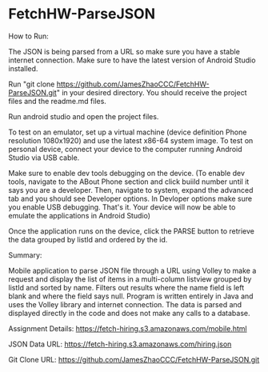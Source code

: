 # FetchHW-ParseJSON

How to Run:

The JSON is being parsed from a URL so make sure you have a stable internet connection.
Make sure to have the latest version of Android Studio installed.

Run "git clone https://github.com/JamesZhaoCCC/FetchHW-ParseJSON.git" in your desired directory.
You should receive the project files and the readme.md files.

Run android studio and open the project files.

To test on an emulator, set up a virtual machine (device definition Phone resolution 1080x1920) and use the latest x86-64 system image.
To test on personal device, connect your device to the computer running Android Studio via USB cable.

Make sure to enable dev tools debugging on the device. 
(To enable dev tools, navigate to the ABout Phone section and click buiild number until it says you are a developer.
Then, navigate to system, expand the advanced tab and you should see Developer options. In Devloper options make sure you enable USB debugging.
That's it. Your device will now be able to emulate the applications in Android Studio)

Once the application runs on the device, click the PARSE button to retrieve the data grouped by listId and ordered by the id.

Summary:

Mobile application to parse JSON file through a URL using Volley to make a request
and display the list of items in a multi-column listview grouped by listId and sorted by name.
Filters out results where the name field is left blank and where the field says null.
Program is written entirely in Java and uses the Volley library and internet connection.
The data is parsed and displayed directly in the code and does not make any calls to a database.

Assignment Details:
https://fetch-hiring.s3.amazonaws.com/mobile.html

JSON Data URL:
https://fetch-hiring.s3.amazonaws.com/hiring.json

Git Clone URL:
https://github.com/JamesZhaoCCC/FetchHW-ParseJSON.git
